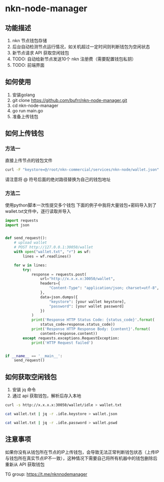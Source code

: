 # nkn-node-manager

## 功能描述

1. nkn 节点钱包存储
2. 后台自动检测节点运行情况，如关机超过一定时间则判断钱包为空闲状态
3. 新节点请求 API 获取空闲钱包
4. TODO: 自动给新节点发送10个 nkn 注册费（需要配置钱包私钥）
5. TODO: 前端界面


## 如何使用

1. 安装golang
2. git clone https://github.com/bufrr/nkn-node-manager.git
3. cd nkn-node-manager
4. go run main.go
5. 准备上传钱包

## 如何上传钱包

### 方法一

直接上传节点的钱包文件
```bash
curl -F "keystore=@/root/nkn-commercial/services/nkn-node/wallet.json" -F "password=@/root/nkn-commercial/services/nkn-node/wallet.pswd" http://x.x.x.x:30050/walletfile
```

请注意将 @ 符号后面的绝对路径替换为自己的钱包地址

### 方法二

使用python脚本一次性提交多个钱包
下面的例子中我将大量钱包+密码导入到了wallet.txt文件中，逐行读取并导入

```python
import requests
import json


def send_request():
    # upload wallet
    # POST http://127.0.0.1:30050/wallet
    with open("wallet.txt", "r") as wf:
        lines = wf.readlines()

    for w in lines:
        try:
            response = requests.post(
                url="http://x.x.x.x:30050/wallet",
                headers={
                    "Content-Type": "application/json; charset=utf-8",
                },
                data=json.dumps({
                    "keystore": [your wallet keystore],
                    "password": [your wallet password]
                })
            )
            print('Response HTTP Status Code: {status_code}'.format(
                status_code=response.status_code))
            print('Response HTTP Response Body: {content}'.format(
                content=response.content))
        except requests.exceptions.RequestException:
            print('HTTP Request failed')


if __name__ == '__main__':
    send_request()

```

## 如何获取空闲钱包

1. 安装 jq 命令
2. 通过 api 获取钱包，解析后存入本地

```bash
curl -s http://x.x.x.x:30050/wallet/idle > wallet.txt

cat wallet.txt | jq -r .idle.keystore > wallet.json

cat wallet.txt | jq -r .idle.password > wallet.pswd
```


## 注意事项

如果你没有从钱包所在节点的IP上传钱包，会导致无法正常判断钱包状态（上传IP与钱包所在真实节点IP不一致），这种情况下需要自己将所有机器中的钱包删除后重新从 API 获取钱包












TG group: https://t.me/nknnodemanager
